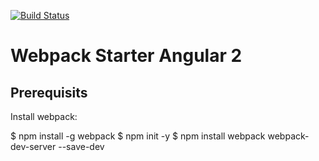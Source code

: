 [![Build Status](https://travis-ci.org/kitconcept/webpack-starter-angular2.svg?branch=master)](https://travis-ci.org/kitconcept/webpack-starter-angular2)

# Webpack Starter Angular 2

## Prerequisits

Install webpack:

  $ npm install -g webpack
  $ npm init -y
  $ npm install webpack webpack-dev-server --save-dev
